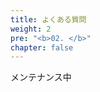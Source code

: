 ```yaml
---
title: よくある質問
weight: 2
pre: "<b>02. </b>"
chapter: false
---
```


メンテナンス中

<!--

## 動画

{{%expand "Q. 動画再生するだけのアプリで音/リズムゲームの練習になるのでしょうか？" %}}
<div class="balloon">
練習が捗る以下の事が行なえます。<br>
● 再生中に画面タップで一時停止しない<br>
● 再生範囲が設定出来る<br>
● 再生速度の調整が出来る<br>
● 動画画面の拡縮及び位置の移動が出来る<br>
<br>
苦手な箇所を低速再生しながら画面をタップするだけでも十分練習になります💪<br>ぜひ今日から繰り返し練習してみてください ♪~
</div>
<div class="box"><img src="navi_001.png" alt="navi" class="img-right"></div>
{{% /expand%}}
<br>

{{%expand "Q. 縦向きにする事は出来ますか？" %}}
<div class="balloon">
動画選択画面の左下にある「端末が回転している」アイコンをタップする事で向きを変更出来ます。<br>
もう一度タップすると横向きに戻ります。
</div>
<div class="box"><img src="navi_001.png" alt="navi" class="img-right"></div>
{{% /expand%}}
<br>

{{%expand "Q. タッチ音を鳴らす事は出来ますか？" %}}
<div class="balloon">
アプリ内の「設定 > 動画上のタッチ サウンド」から、タッチ音の設定が行えます。<br>
タッチ音は色々な種類を用意していますので、お好きな音を選んでください ♪~
</div>
<div class="box"><img src="navi_002.png" alt="navi" class="img-right"></div>
{{% /expand%}}
<br>

{{%expand "Q. タッチ箇所を表示する事は出来ますか？" %}}
<div class="balloon">
アプリ内の「設定 > 動画上のタッチ ポイント」から、タッチの表示設定が行えます。<br>
色と表示サイズも設定出来るのでお好みに合わせて調整してみてください ♪~
</div>
<div class="box"><img src="navi_002.png" alt="navi" class="img-right"></div>
{{% /expand%}}
<br>

{{%expand "Q. 効果音の音量調整は行なえますか？" %}}
<div class="balloon">
アプリ内では行えません。。。端末の音量を調整してください。<br>本当はアプリ内で調整したいのですが、その方法だと端末スペックによっては効果音の再生が大きく遅れてしまう機種がありました。利用端末の平均スペックが上がって来たら対応するかもしれません。
</div>
<div class="box"><img src="navi_004.png" alt="navi" class="img-right"></div>
{{% /expand%}}
<br>

{{%expand "Q. 疑似プレイ中にホームバーが邪魔でプレイし難いです。ホームバー設定は無いですか？" %}}
<div class="balloon">
アプリ内の「設定 > 動画 ホームバー」から、1回目のホームバー操作を無視する設定が行えます。
</div>
<div class="box"><img src="navi_001.png" alt="navi" class="img-right"></div>
{{% /expand%}}
<br>

{{%expand "Q. プレイ動画によってはタップ位置と一時停止ボタンが同じ場所で困っています。どうにかなりませんか？" %}}
<div class="balloon">
一時停止ボタンをロングタップで反応するよう設定可能です。<br>
フォルダ一覧画面で「編集 > 動画上の設定 > 一時停止ボタン」からロングタップを選択する事で変更されます♪~
</div>
<div class="box"><img src="navi_002.png" alt="navi" class="img-right"></div>
{{% /expand%}}
<br>

{{%expand "Q. 判定ライン表示のアプリ種類は何処から設定変更出来ますか？" %}}
<div class="balloon">
フォルダ一覧画面で「編集> フォルダを選択 > アプリ種類 」から設定出来ます。
</div>
<div class="box"><img src="navi_001.png" alt="navi" class="img-right"></div>
{{% /expand%}}
<br>

{{%expand "Q. 音ズレを直せますか？" %}}
<div class="balloon">
本アプリ内で音ズレを直す方法はありません。<br>いつか対応したいとは思っています。
</div>
<div class="box"><img src="navi_003.png" alt="navi" class="img-right"></div>
{{% /expand%}}
<br>

{{%expand "Q. 数秒だけ巻き戻し/早送りする機能はありますか？" %}}
<div class="balloon">
あります。フォルダ/動画一覧画面の左下にある「フォルダ設定 > 早送り/巻き戻しボタン」から設定出来ます。<br>
動画画面上での表示位置、秒数の指定も出来るので調整してみてください ♪~
</div>
<div class="box"><img src="navi_002.png" alt="navi" class="img-right"></div>
{{% /expand%}}
<br>

{{%expand "Q. 巻き戻し/早送りボタンを位置変更または非表示できますか？" %}}
<div class="balloon">
位置の変更、非表示ともに出来ます。<br>動画一覧画面の左下にある「フォルダ設定 > 早送り/巻き戻しボタン」から設定出来ます。
</div>
<div class="box"><img src="navi_001.png" alt="navi" class="img-right"></div>
{{% /expand%}}
<br>

{{%expand "Q. YouTube動画の解像度が低いです。変更出来ませんか？" %}}
<div class="balloon">
元の動画解像度によりますが、240p/360p/720pから選べるようになっています。初期設定は360pです。<br>動画一覧画面の左下にある「共通設定 > 通信」から設定出来ます。
</div>
<div class="box"><img src="navi_002.png" alt="navi" class="img-right"></div>
{{% /expand%}}
<br>

{{%expand "Q. ◯◯のアプリ種類はいつ増えますか？" %}}
<div class="balloon">
最近のiOS端末もアス比種類が増えてきたため対応が難しくなっております。<br>
また、音ゲー/リズムゲームアプリ側でライン位置調整可能なアプリが増えてきたため対応する意味が薄れて来てもいます。<br>なのでアプリ種類の更新頻度は低くなっていますが、増やす気が全く無い訳ではありません。これからも少しずつ増やす予定でいます。
</div>
<div class="box"><img src="navi_003.png" alt="navi" class="img-right"></div>
{{% /expand%}}

## 要望/バグの連絡

{{%expand "Q. 要望は何処からすればいいですか？" %}}
<div class="balloon">
アプリ内の動画一覧画面の左下の「問い合わせ」から送ってください。対応出来るかは分かりませんが検討します。<br>AppStoreのレビューでは意図を汲み取れきれず見送る事があるので、メールでの問い合わせをオススメしています。
</div>
<div class="box"><img src="navi_001.png" alt="navi" class="img-right"></div>
{{% /expand%}}
<br>

{{%expand "Q. バグは何処から報告すればいいですか？" %}}
<div class="balloon">
アプリ内の動画一覧画面の左下の「問い合わせ」から送ってください。<br>AppStoreのレビューだとやり取りが行い難いので対応出来ない事があります。なのでメールで問い合わせして貰えると助かります。
</div>
<div class="box"><img src="navi_001.png" alt="navi" class="img-right"></div>
{{% /expand%}}
<br>

{{%expand "Q. YouTubeの動画がアプリ内で再生されなくなりました。これはバグですか？" %}}
<div class="balloon">
すみません。。。バグの可能性が高いです。<br>
アプリ内の動画一覧画面の左下の「問い合わせ」から、再生されない動画URLを含めて連絡ください。
</div>
<div class="box"><img src="navi_003.png" alt="navi" class="img-right"></div>
{{% /expand%}}
<br>

{{%expand "Q. カメラロールの動画がアプリ内で再生されなくなりました。これはバグですか？" %}}
<div class="balloon">
カメラロールから動画を削除すると再生されなくなります。<br>写真をiCloudへ保存する設定にすると後日再生不可能になります。iCloudにアップロードされた動画の方をアプリへ登録ください。<br>カメラロールに動画があっても再生されない場合、アプリ/端末の再起動で問題が解決しないか試してみてください。
</div>
<div class="box"><img src="navi_001.png" alt="navi" class="img-right"></div>
{{% /expand%}}

## その他

{{%expand "Q. 広告はアプリ内課金で消せませんか？" %}}
<div class="balloon">
課金導入には特定商取引法に基づき住所を公開する必要があるため、課金追加して広告除去アイテムの販売は行う予定がありません。
</div>
<div class="box"><img src="navi_003.png" alt="navi" class="img-right"></div>
{{% /expand%}}
<br>

{{%expand "Q. 寄付は受け付けていますか？" %}}
<div class="balloon">
左上のメニューの寄付リンク先から受け付けています。<br>
頂いた寄付は生きるための糧とさせて頂きます。
</div>
<div class="box"><img src="navi_001.png" alt="navi" class="img-right"></div>
{{% /expand%}}
<br>

{{%expand "Q. Androidアプリは配信しないんですか？" %}}
<div class="balloon">
配信する予定は今の所ありません。<br>
自分で使うために開発しているアプリなので、普段使いしていないAndroid向けに開発するモチベーションを持っていません。。。
</div>
<div class="box"><img src="navi_004.png" alt="navi" class="img-right"></div>
{{% /expand%}}

-->
